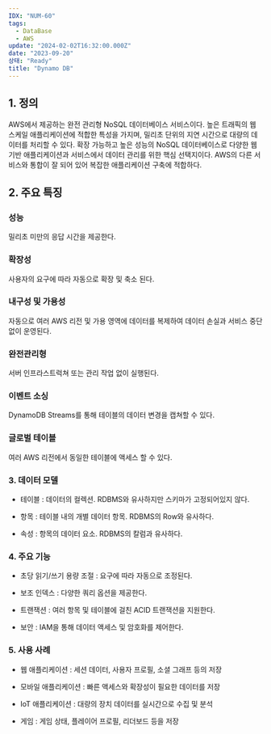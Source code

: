 ```yaml
---
IDX: "NUM-60"
tags:
  - DataBase
  - AWS
update: "2024-02-02T16:32:00.000Z"
date: "2023-09-20"
상태: "Ready"
title: "Dynamo DB"
---
```

## 1. 정의

AWS에서 제공하는 완전 관리형 NoSQL 데이터베이스 서비스이다. 높은 트래픽의 웹 스케일 애플리케이션에 적합한 특성을 가지며, 밀리초 단위의 지연 시간으로 대량의 데이터를 처리할 수 있다.
확장 가능하고 높은 성능의 NoSQL 데이터베이스로 다양한 웹 기반 애플리케이션과 서비스에서 데이터 관리를 위한 핵심 선택지이다. AWS의 다른 서비스와 통합이 잘 되어 있어 복잡한 애플리케이션 구축에 적합하다.

## 2. 주요 특징

### 성능

밀리초 미만의 응답 시간을 제공한다.

### 확장성

사용자의 요구에 따라 자동으로 확장 및 축소 된다.

### 내구성 및 가용성

자동으로 여러 AWS 리전 및 가용 영역에 데이터를 복제하여 데이터 손실과 서비스 중단 없이 운영된다.

### 완전관리형

서버 인프라스트럭쳐 또는 관리 작업 없이 실행된다.

### 이벤트 소싱

DynamoDB Streams를 통해 테이블의 데이터 변경을 캡쳐할 수 있다.

### 글로벌 테이블

여러 AWS 리전에서 동일한 테이블에 액세스 할 수 있다.

### 3. 데이터 모델

- 테이블 : 데이터의 컬렉션. RDBMS와 유사하지만 스키마가 고정되어있지 않다.

- 항목 : 테이블 내의 개별 데이터 항목. RDBMS의 Row와 유사하다.

- 속성 : 항목의 데이터 요소. RDBMS의 칼럼과 유사하다.

### 4. 주요 기능

- 초당 읽기/쓰기 용량 조절 : 요구에 따라 자동으로 조정된다.

- 보조 인덱스 : 다양한 쿼리 옵션을 제공한다.

- 트랜잭션 : 여러 항목 및 테이블에 걸친 ACID 트랜잭션을 지원한다.

- 보안 : IAM을 통해 데이터 액세스 및 암호화를 제어한다.

### 5. 사용 사례

- 웹 애플리케이션 : 세션 데이터, 사용자 프로필, 소셜 그래프 등의 저장

- 모바일 애플리케이션 : 빠른 액세스와 확장성이 필요한 데이터를 저장

- IoT 애플리케이션 : 대량의 장치 데이터를 실시간으로 수집 및 분석

- 게임 : 게임 상태, 플레이어 프로필, 리더보드 등을 저장



